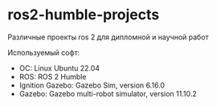 # ros2-humble-projects
Различные проекты ros 2 для дипломной и научной работ

Используемый софт:

- ОС: Linux Ubuntu 22.04
- ROS: ROS 2 Humble
- Ignition Gazebo: Gazebo Sim, version 6.16.0
- Gazebo: Gazebo multi-robot simulator, version 11.10.2
